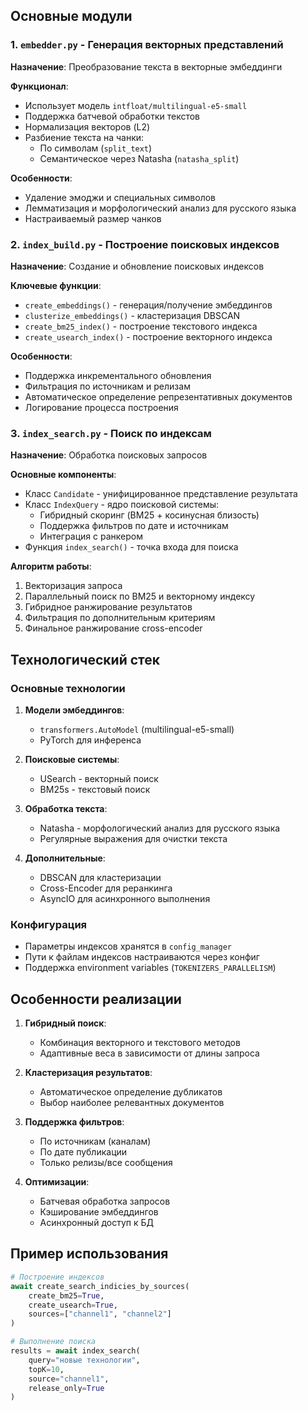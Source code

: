 
## Основные модули

### 1. `embedder.py` - Генерация векторных представлений
**Назначение**: Преобразование текста в векторные эмбеддинги

**Функционал**:
- Использует модель `intfloat/multilingual-e5-small`
- Поддержка батчевой обработки текстов
- Нормализация векторов (L2)
- Разбиение текста на чанки:
  - По символам (`split_text`)
  - Семантическое через Natasha (`natasha_split`)

**Особенности**:
- Удаление эмоджи и специальных символов
- Лемматизация и морфологический анализ для русского языка
- Настраиваемый размер чанков

### 2. `index_build.py` - Построение поисковых индексов
**Назначение**: Создание и обновление поисковых индексов

**Ключевые функции**:
- `create_embeddings()` - генерация/получение эмбеддингов
- `clusterize_embeddings()` - кластеризация DBSCAN
- `create_bm25_index()` - построение текстового индекса
- `create_usearch_index()` - построение векторного индекса

**Особенности**:
- Поддержка инкрементального обновления
- Фильтрация по источникам и релизам
- Автоматическое определение репрезентативных документов
- Логирование процесса построения

### 3. `index_search.py` - Поиск по индексам
**Назначение**: Обработка поисковых запросов

**Основные компоненты**:
- Класс `Candidate` - унифицированное представление результата
- Класс `IndexQuery` - ядро поисковой системы:
  - Гибридный скоринг (BM25 + косинусная близость)
  - Поддержка фильтров по дате и источникам
  - Интеграция с ранкером
- Функция `index_search()` - точка входа для поиска

**Алгоритм работы**:
1. Векторизация запроса
2. Параллельный поиск по BM25 и векторному индексу
3. Гибридное ранжирование результатов
4. Фильтрация по дополнительным критериям
5. Финальное ранжирование cross-encoder

## Технологический стек

### Основные технологии
1. **Модели эмбеддингов**:
   - `transformers.AutoModel` (multilingual-e5-small)
   - PyTorch для инференса

2. **Поисковые системы**:
   - USearch - векторный поиск
   - BM25s - текстовый поиск

3. **Обработка текста**:
   - Natasha - морфологический анализ для русского языка
   - Регулярные выражения для очистки текста

4. **Дополнительные**:
   - DBSCAN для кластеризации
   - Cross-Encoder для реранкинга
   - AsyncIO для асинхронного выполнения

### Конфигурация
- Параметры индексов хранятся в `config_manager`
- Пути к файлам индексов настраиваются через конфиг
- Поддержка environment variables (`TOKENIZERS_PARALLELISM`)

## Особенности реализации

1. **Гибридный поиск**:
   - Комбинация векторного и текстового методов
   - Адаптивные веса в зависимости от длины запроса

2. **Кластеризация результатов**:
   - Автоматическое определение дубликатов
   - Выбор наиболее релевантных документов

3. **Поддержка фильтров**:
   - По источникам (каналам)
   - По дате публикации
   - Только релизы/все сообщения

4. **Оптимизации**:
   - Батчевая обработка запросов
   - Кэширование эмбеддингов
   - Асинхронный доступ к БД

## Пример использования

```python
# Построение индексов
await create_search_indicies_by_sources(
    create_bm25=True,
    create_usearch=True,
    sources=["channel1", "channel2"]
)

# Выполнение поиска
results = await index_search(
    query="новые технологии",
    topK=10,
    source="channel1",
    release_only=True
)